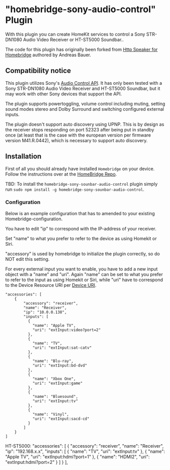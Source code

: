 # "homebridge-sony-audio-control" Plugin
With this plugin you can create HomeKit services to control a Sony STR-DN1080 Audio Video Receiver or HT-ST5000 Soundbar..

The code for this plugin has originally been forked from [Http Speaker for Homebridge](https://github.com/Supereg/homebridge-http-speaker) authored by Andreas Bauer.

## Compatibility notice
This plugin utilizes Sony's [Audio Control API](https://developer.sony.com/develop/audio-control-api/). It has only been tested with a Sony STR-DN1080 Audio Video Receiver and HT-ST5000 Soundbar, but it may work with other Sony devices that support the API.

The plugin supports powertoggling, volume control including muting, setting sound modes stereo and Dolby Surround and switching configured external inputs.

The plugin doesn't support auto discovery using UPNP. This is by design as the receiver stops responding on port 52323 after being put in standby once (at least that is the case with the european version per firmware version M41.R.0442), which is necessary to support auto discovery.

## Installation
First of all you should already have installed `Homebridge` on your device. Follow the instructions over at the
[HomeBridge Repo](https://github.com/nfarina/homebridge).

TBD: To install the `homebridge-sony-sounbar-audio-control` plugin simply run `sudo npm install -g homebridge-sony-sounbar-audio-control`.

### Configuration
Below is an example configuration that has to amended to your existing Homebridge-configuration.

You have to edit "ip" to correspond with the IP-address of your receiver.

Set "name" to what you prefer to refer to the device as using Homekit or Siri.

"accessory" is used by homebridge to initialize the plugin correctly, so do NOT edit this setting.

For every external input you want to enable, you have to add a new input object with a "name" and "uri". Again "name" can be set to what you prefer to refer to the input as using Homekit or Siri, while "uri" have to correspond to the Device Resource URI per [Device URI](https://developer.sony.com/develop/audio-control-api/api-references/device-uri).  

    "accessories": [
        {
            "accessory": "receiver",
            "name": "Receiver",
            "ip": "10.0.0.138",
            "inputs": [
              {
                "name": "Apple TV",
                "uri": "extInput:video?port=2"
              },
              {
                "name": "TV",
                "uri": "extInput:sat-catv"
              },
              {
                "name": "Blu-ray",
                "uri": "extInput:bd-dvd"
              },
              {
                "name": "Xbox One",
                "uri": "extInput:game"
              },
              {
                "name": "Bluesound",
                "uri": "extInput:tv"
              },
              {
                "name": "Vinyl",
                "uri": "extInput:sacd-cd"
              }
            ]
        }
    ]


HT-ST5000:
    "accessories": [
        {
            "accessory": "receiver",
            "name": "Receiver",
            "ip": "192.168.x.x",
            "inputs": [
              {
                "name": "TV",
                "uri": "extInput:tv"
              },
              {
                "name": "Apple TV",
                "uri": "extInput:hdmi?port=1"
              },
              {
                "name": "HDMI2",
                "uri": "extInput:hdmi?port=2"
              }
            ]
        }
    ],
